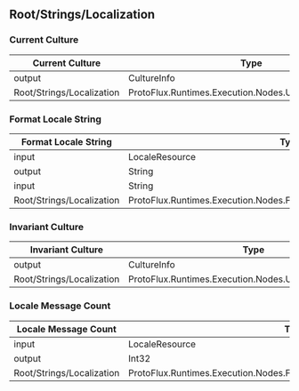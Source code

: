<!-----------------------------------------------------------------------+
 ! This file has been generated using a script. Do not edit it manually. !
 ! Edit the individual node pages instead.                               !
 +----------------------------------------------------------------------->

## Root/Strings/Localization

### Current Culture

<!-- ProtofluxNode:start -->
| Current Culture | Type | Label |
| --- | ---- | ----- |
| output | CultureInfo | * |
| Root/Strings/Localization | ProtoFlux.Runtimes.Execution.Nodes.Utility.CurrentCulture |  |
<!-- ProtofluxNode:end -->


### Format Locale String

<!-- ProtofluxNode:start -->
| Format Locale String | Type | Label |
| --- | ---- | ----- |
| input | LocaleResource | Locale |
| output | String | * |
| input | String | Key |
| Root/Strings/Localization | ProtoFlux.Runtimes.Execution.Nodes.FrooxEngine.Assets.FormatLocaleString |  |
<!-- ProtofluxNode:end -->


### Invariant Culture

<!-- ProtofluxNode:start -->
| Invariant Culture | Type | Label |
| --- | ---- | ----- |
| output | CultureInfo | * |
| Root/Strings/Localization | ProtoFlux.Runtimes.Execution.Nodes.Utility.InvariantCulture |  |
<!-- ProtofluxNode:end -->


### Locale Message Count

<!-- ProtofluxNode:start -->
| Locale Message Count | Type | Label |
| --- | ---- | ----- |
| input | LocaleResource | Locale |
| output | Int32 | * |
| Root/Strings/Localization | ProtoFlux.Runtimes.Execution.Nodes.FrooxEngine.Assets.LocaleMessageCount |  |
<!-- ProtofluxNode:end -->


